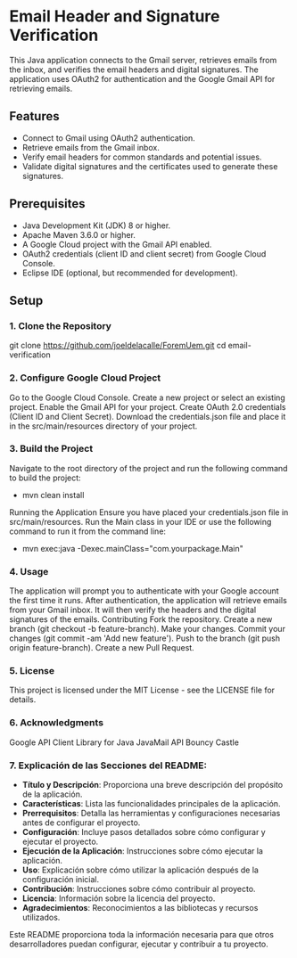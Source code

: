 # Email Header and Signature Verification

This Java application connects to the Gmail server, retrieves emails from the inbox, and verifies the email headers and digital signatures. The application uses OAuth2 for authentication and the Google Gmail API for retrieving emails.

## Features

- Connect to Gmail using OAuth2 authentication.
- Retrieve emails from the Gmail inbox.
- Verify email headers for common standards and potential issues.
- Validate digital signatures and the certificates used to generate these signatures.

## Prerequisites

- Java Development Kit (JDK) 8 or higher.
- Apache Maven 3.6.0 or higher.
- A Google Cloud project with the Gmail API enabled.
- OAuth2 credentials (client ID and client secret) from Google Cloud Console.
- Eclipse IDE (optional, but recommended for development).

## Setup

### 1. Clone the Repository
git clone https://github.com/joeldelacalle/ForemUem.git
cd email-verification

### 2. Configure Google Cloud Project
Go to the Google Cloud Console.
Create a new project or select an existing project.
Enable the Gmail API for your project.
Create OAuth 2.0 credentials (Client ID and Client Secret).
Download the credentials.json file and place it in the src/main/resources directory of your project.

### 3. Build the Project
Navigate to the root directory of the project and run the following command to build the project:
-    mvn clean install

Running the Application
Ensure you have placed your credentials.json file in src/main/resources.
Run the Main class in your IDE or use the following command to run it from the command line:
-    mvn exec:java -Dexec.mainClass="com.yourpackage.Main"

### 4. Usage
The application will prompt you to authenticate with your Google account the first time it runs.
After authentication, the application will retrieve emails from your Gmail inbox.
It will then verify the headers and the digital signatures of the emails.
Contributing
Fork the repository.
Create a new branch (git checkout -b feature-branch).
Make your changes.
Commit your changes (git commit -am 'Add new feature').
Push to the branch (git push origin feature-branch).
Create a new Pull Request.

### 5. License
This project is licensed under the MIT License - see the LICENSE file for details.

### 6. Acknowledgments
Google API Client Library for Java
JavaMail API
Bouncy Castle

### 7. Explicación de las Secciones del README:

- **Título y Descripción**: Proporciona una breve descripción del propósito de la aplicación.
- **Características**: Lista las funcionalidades principales de la aplicación.
- **Prerrequisitos**: Detalla las herramientas y configuraciones necesarias antes de configurar el proyecto.
- **Configuración**: Incluye pasos detallados sobre cómo configurar y ejecutar el proyecto.
- **Ejecución de la Aplicación**: Instrucciones sobre cómo ejecutar la aplicación.
- **Uso**: Explicación sobre cómo utilizar la aplicación después de la configuración inicial.
- **Contribución**: Instrucciones sobre cómo contribuir al proyecto.
- **Licencia**: Información sobre la licencia del proyecto.
- **Agradecimientos**: Reconocimientos a las bibliotecas y recursos utilizados.

Este README proporciona toda la información necesaria para que otros desarrolladores puedan configurar, ejecutar y contribuir a tu proyecto.

